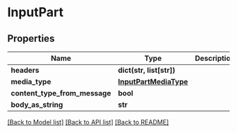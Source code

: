 # InputPart

## Properties
Name | Type | Description | Notes
------------ | ------------- | ------------- | -------------
**headers** | **dict(str, list[str])** |  | [optional] 
**media_type** | [**InputPartMediaType**](InputPartMediaType.md) |  | [optional] 
**content_type_from_message** | **bool** |  | [optional] 
**body_as_string** | **str** |  | [optional] 

[[Back to Model list]](../README.md#documentation-for-models) [[Back to API list]](../README.md#documentation-for-api-endpoints) [[Back to README]](../README.md)


